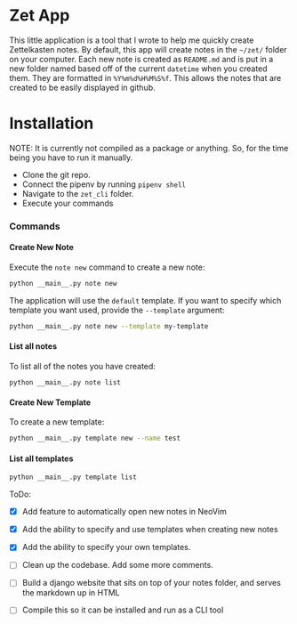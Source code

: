 # Zet App

This little application is a tool that I wrote to help me quickly create Zettelkasten notes. By default, this app will create notes in the `~/zet/` folder on your computer. Each new note is created as `README.md` and is put in a new folder named based off of the current `datetime` when you created them. They are formatted in `%Y%m%d%H%M%S%f`. This allows the notes that are created to be easily displayed in github.

# Installation
NOTE: It is currently not compiled as a package or anything. So, for the time being you have to run it manually.
- Clone the git repo.
- Connect the pipenv by running `pipenv shell`
- Navigate to the `zet_cli` folder.
- Execute your commands

### Commands

#### Create New Note
Execute the `note new` command to create a new note:
```bash
python __main__.py note new
```
The application will use the `default` template. If you want to specify which template you want used, provide the `--template` argument:
```bash
python __main__.py note new --template my-template
```

#### List all notes
To list all of the notes you have created:
```
python __main__.py note list
```

#### Create New Template
To create a new template:
```bash
python __main__.py template new --name test
```

#### List all templates
```bash
python __main__.py template list
```

ToDo:
- [x] Add feature to automatically open new notes in NeoVim
- [x] Add the ability to specify and use templates when creating new notes
- [x] Add the ability to specify your own templates.
- [ ] Clean up the codebase. Add some more comments.
- [ ] Build a django website that sits on top of your notes folder, and serves the markdown up in HTML
- [ ] Compile this so it can be installed and run as a CLI tool

